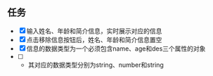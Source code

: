 ## 任务
- [x] 输入姓名、年龄和简介信息，实时展示对应的信息
- [x] 点击移除信息按钮后，姓名、年龄和简介信息置空
- [x] 信息的数据类型为一个必须包含name、age和des三个属性的对象
- [ ] - 其对应的数据类型分别为string、number和string